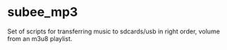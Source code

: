 # subee_mp3
Set of scripts for transferring music to sdcards/usb in right order, volume from an m3u8 playlist.
